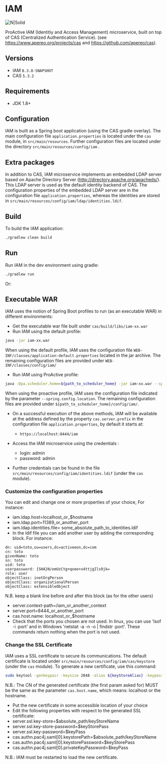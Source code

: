 IAM
============================
![N|Solid](https://try.activeeon.com/assets/image/proactive-arrow-150.png)

ProActive IAM (Identitiy and Access Management) microservice, built on top of CAS (Centralized Authentication Service).
(see https://www.apereo.org/projects/cas and https://github.com/apereo/cas).

## Versions
* IAM `8.3.0-SNAPSHOT`
* CAS `5.3.2`

## Requirements

* JDK 1.8+

## Configuration

IAM is built as a Spring boot application (using the CAS gradle overlay). The main configuration file `application.properties` is located under the `cas` module, in `src/main/resources`. Further configuration files are located under the directory `src/main/resources/config/iam` .

## Extra packages

In addition to CAS, IAM microservice implements an embedded LDAP server based on Apache Directory Server (http://directory.apache.org/apacheds/). This LDAP server is used as the default identity backend of CAS. The configuration properties of the embedded LDAP server are in the configuration file `application.properties`, whereas the identities are stored in  `src/main/resources/config/iam/ldap/identities.ldif`.

## Build
To build the IAM application:
```bash
./gradlew clean build
```

## Run
Run IAM in the dev environment using gradle:
```bash
./gradlew run
```

Or:

## Executable WAR
IAM uses the notion of Spring Boot profiles to run (as an executable WAR) in different environments:

* Get the executable war file built under `cas/build/libs/iam-xx.war`
* Run IAM using the default profile:
```bash
java -jar iam-xx.war
```
When using the default profile, IAM uses the configuration file `WEB-INF/classes/application-default.properties` located in the jar archive.  The remaining configuration files are provided under `WEB-INF/classes/config/iam/`


* Run IAM using ProActive profile:
```bash
java -Dpa.scheduler.home=${path_to_scheduler_home} -jar iam-xx.war --spring.profiles.active=proactive  --spring.config.location=${path_to_scheduler_home}/config/iam/application-proactive.properties
```
When using the proactive profile, IAM uses the configuration file indicated by the parameter `--spring.config.location`.  The remaining configuration files are provided under `${path_to_scheduler_home}/config/iam/`.


* On a successful execution of the above methods, IAM will be available at the address defined by the property `cas.server.prefix` in the configuration file `application.properties`, by default it starts at:
  * `https://localhost:8444/iam`

* Access the IAM microservice using the credentials :
  * login: admin
  * password: admin

* Further credentials can be found in the file `src/main/resources/config/iam/identities.ldif` (under the `cas` module).

### Customize the configuration properties
You can edit and change one or more properties of your choice, For instance:

* iam.ldap.host=localhost_or_$hostname
* iam.ldap.port=11389_or_another_port
* iam.ldap.identities.file= some_absolute_path_to_identities.ldif
* In the ldif file you can add another user by adding the corresponding block. For instance:
```
dn: uid=toto,ou=users,dc=activeeon,dc=com
cn: toto
givenName: toto
sn: toto
uid: toto
userpassword: {SHA}N/omUzCtg+qoee+x4ttjgIls9jk=
role: user
objectClass: inetOrgPerson
objectClass: organizationalPerson
objectClass: extensibleObject
```
N.B. keep a blank line before and after this block (as for the other users)

* server.context-path=/iam_or_another_context
* server.port=8444_or_another_port
* cas.host.name: localhost_or_$hostname
* Check that the ports you chosen are not used. In linux, you can use 'lsof -i :port' and in Windows 'netstat -a -n -o | findstr :port'. These commands return nothing when the port is not used.

### Change the SSL Certificate
IAM uses a SSL certificate to secure its communications. The default certificate is located under `src/main/resources/config/iam/cas/keystore` (under the `cas` module). To generate a new certificate, use this command:

```bash
sudo keytool -genkeypair -keysize 2048 -alias ${keyStoreAlias} -keypass ${keyPass} -keystore ${keyStoreName} -storepass ${keyStorePass}`
```
N.B.: The CN of the generated certificate (the first param asked for) MUST be the same as the parameter `cas.host.name`, which means: localhost or the hostname.

*   Put the new certificate in some accessible location of your choice
*   Edit the following properties with respect to the generated SSL certificate:
 *   server.ssl.key-store=$absolute_path/keyStoreName
 *   server.ssl.key-store-password=$keyStorePass
 *   server.ssl.key-password=$keyPass
 *   cas.authn.pac4j.saml[0].keystorePath=$absolute_path/keyStoreName
 *   cas.authn.pac4j.saml[0].keystorePassword=$keyStorePass
 *   cas.authn.pac4j.saml[0].privateKeyPassword=$keyPass

N.B.: IAM must be restarted to load the new certificate.
